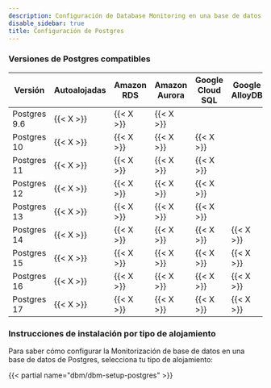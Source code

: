```yaml
---
description: Configuración de Database Monitoring en una base de datos Postgres
disable_sidebar: true
title: Configuración de Postgres
---
```

### Versiones de Postgres compatibles

| Versión      | Autoalojadas | Amazon RDS | Amazon Aurora | Google Cloud SQL | Google AlloyDB | Azure     |
|--------------|-------------|------------|---------------|------------------|----------------|-----------|
| Postgres 9.6 | {{< X >}}   | {{< X >}}  | {{< X >}}     |                  |                | {{< X >}} |
| Postgres 10  | {{< X >}}   | {{< X >}}  | {{< X >}}     | {{< X >}}        |                | {{< X >}} |
| Postgres 11  | {{< X >}}   | {{< X >}}  | {{< X >}}     | {{< X >}}        |                | {{< X >}} |
| Postgres 12  | {{< X >}}   | {{< X >}}  | {{< X >}}     | {{< X >}}        |                | {{< X >}} |
| Postgres 13  | {{< X >}}   | {{< X >}}  | {{< X >}}     | {{< X >}}        |                | {{< X >}} |
| Postgres 14  | {{< X >}}   | {{< X >}}  | {{< X >}}     | {{< X >}}        | {{< X >}}      | {{< X >}} |
| Postgres 15  | {{< X >}}   | {{< X >}}  | {{< X >}}     | {{< X >}}        | {{< X >}}      | {{< X >}} |
| Postgres 16  | {{< X >}}   | {{< X >}}  | {{< X >}}     | {{< X >}}        | {{< X >}}      | {{< X >}} |
| Postgres 17  | {{< X >}}   | {{< X >}}  | {{< X >}}     | {{< X >}}        | {{< X >}}      |           |

### Instrucciones de instalación por tipo de alojamiento

Para saber cómo configurar la Monitorización de base de datos en una base de datos de Postgres, selecciona tu tipo de alojamiento:

{{< partial name="dbm/dbm-setup-postgres" >}}

<br>